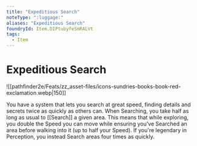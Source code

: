 ```yaml
---
title: "Expeditious Search"
noteType: ":luggage:"
aliases: "Expeditious Search"
foundryId: Item.DIPtubyfeSmRALVt
tags:
  - Item
---
```


# Expeditious Search
![[pathfinder2e/Feats/zz_asset-files/icons-sundries-books-book-red-exclamation.webp|150]]

You have a system that lets you search at great speed, finding details and secrets twice as quickly as others can. When Searching, you take half as long as usual to [[Search]] a given area. This means that while exploring, you double the Speed you can move while ensuring you've Searched an area before walking into it (up to half your Speed). If you're legendary in Perception, you instead Search areas four times as quickly.

